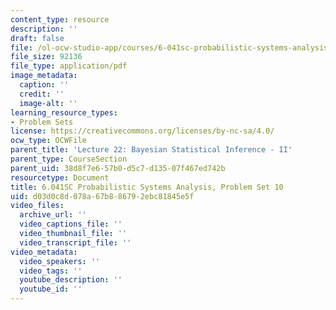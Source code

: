 ```yaml
---
content_type: resource
description: ''
draft: false
file: /ol-ocw-studio-app/courses/6-041sc-probabilistic-systems-analysis-and-applied-probability-fall-2013/d03d0c8d078a67b886792ebc81845e5f_MIT6_041SCF13_assn10.pdf
file_size: 92136
file_type: application/pdf
image_metadata:
  caption: ''
  credit: ''
  image-alt: ''
learning_resource_types:
- Problem Sets
license: https://creativecommons.org/licenses/by-nc-sa/4.0/
ocw_type: OCWFile
parent_title: 'Lecture 22: Bayesian Statistical Inference - II'
parent_type: CourseSection
parent_uid: 38d8f7e6-57b0-d5c7-d135-07f467ed742b
resourcetype: Document
title: 6.041SC Probabilistic Systems Analysis, Problem Set 10
uid: d03d0c8d-078a-67b8-8679-2ebc81845e5f
video_files:
  archive_url: ''
  video_captions_file: ''
  video_thumbnail_file: ''
  video_transcript_file: ''
video_metadata:
  video_speakers: ''
  video_tags: ''
  youtube_description: ''
  youtube_id: ''
---
```


